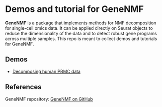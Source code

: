 # Demos and tutorial for GeneNMF

**GeneNMF** is a package that implements methods for NMF decomposition for single-cell omics data. It can be applied directly on Seurat objects to reduce the dimensionality of the data and to detect robust gene programs across multiple samples. This repo is meant to collect demos and tutorials for GeneNMF.

## Demos
* [Decomposing human PBMC data](https://carmonalab.github.io/GeneNMF.demo/NMF_demo_PBMC.html)

## References
GeneNMF repository: [GeneNMF on GitHub](https://github.com/carmonalab/GeneNMF)
